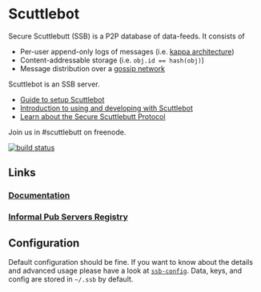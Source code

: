 # Scuttlebot

Secure Scuttlebutt (SSB) is a P2P database of data-feeds.
It consists of

- Per-user append-only logs of messages (i.e. [kappa architecture](http://www.kappa-architecture.com/))
- Content-addressable storage (i.e. `obj.id == hash(obj)`)
- Message distribution over a [gossip network](https://en.wikipedia.org/wiki/Gossip_protocol)

Scuttlebot is an SSB server.

 - [Guide to setup Scuttlebot](https://github.com/ssbc/docs#setup-scuttlebot)
 - [Introduction to using and developing with Scuttlebot](https://github.com/ssbc/docs/intro-to-using-sbot.md)
 - [Learn about the Secure Scuttlebutt Protocol](https://github.com/ssbc/docs/learn.md)

Join us in #scuttlebutt on freenode.

[![build status](https://secure.travis-ci.org/ssbc/scuttlebot.png)](http://travis-ci.org/ssbc/scuttlebot)

## Links

### [Documentation](https://github.com/ssbc/docs)
### [Informal Pub Servers Registry](https://github.com/ssbc/scuttlebot/wiki/Pub-servers)

## Configuration

Default configuration should be fine.
If you want to know about the details and advanced usage please have a look at [`ssb-config`](https://github.com/ssbc/ssb-config).
Data, keys, and config are stored in `~/.ssb` by default.